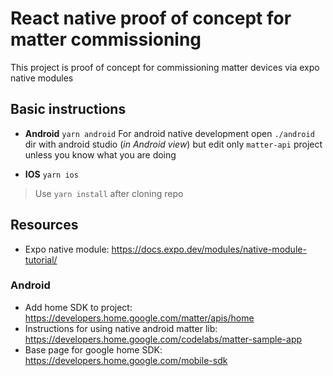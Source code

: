 # React native proof of concept for matter commissioning
This project is proof of concept for commissioning matter devices via expo native modules

## Basic instructions
- **Android** `yarn android`
For android native development open `./android` dir with android studio (*in Android view*) but edit only `matter-api` project unless you know what you are doing

- **IOS** `yarn ios`

> Use `yarn install` after cloning repo


## Resources
- Expo native module: https://docs.expo.dev/modules/native-module-tutorial/
### Android
- Add home SDK to project: https://developers.home.google.com/matter/apis/home
- Instructions for using native android matter lib: https://developers.home.google.com/codelabs/matter-sample-app
- Base page for google home SDK: https://developers.home.google.com/mobile-sdk
